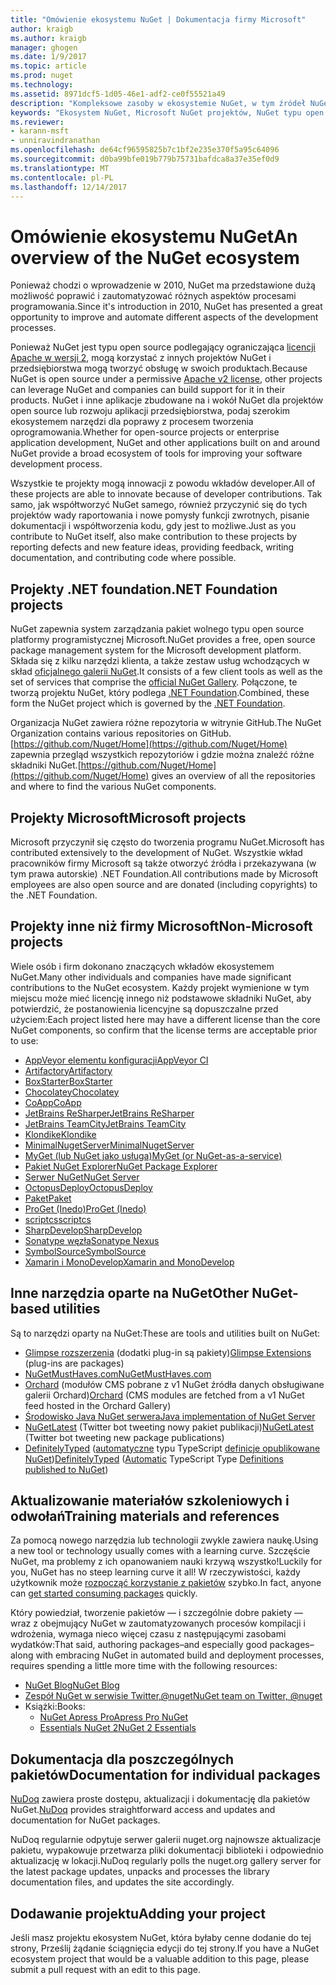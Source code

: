 ```yaml
---
title: "Omówienie ekosystemu NuGet | Dokumentacja firmy Microsoft"
author: kraigb
ms.author: kraigb
manager: ghogen
ms.date: 1/9/2017
ms.topic: article
ms.prod: nuget
ms.technology: 
ms.assetid: 8971dcf5-1d05-46e1-adf2-ce0f55521a49
description: "Kompleksowe zasoby w ekosystemie NuGet, w tym źródeł NuGet, Microsoft NuGet projektów, narzędzia i materiałów szkoleniowych."
keywords: "Ekosystem NuGet, Microsoft NuGet projektów, NuGet typu open source, narzędzia NuGet, materiałów szkoleniowych NuGet"
ms.reviewer:
- karann-msft
- unniravindranathan
ms.openlocfilehash: de64cf96595825b7c1bf2e235e370f5a95c64096
ms.sourcegitcommit: d0ba99bfe019b779b75731bafdca8a37e35ef0d9
ms.translationtype: MT
ms.contentlocale: pl-PL
ms.lasthandoff: 12/14/2017
---
```

# <a name="an-overview-of-the-nuget-ecosystem"></a><span data-ttu-id="3634b-104">Omówienie ekosystemu NuGet</span><span class="sxs-lookup"><span data-stu-id="3634b-104">An overview of the NuGet ecosystem</span></span>

<span data-ttu-id="3634b-105">Ponieważ chodzi o wprowadzenie w 2010, NuGet ma przedstawione dużą możliwość poprawić i zautomatyzować różnych aspektów procesami programowania.</span><span class="sxs-lookup"><span data-stu-id="3634b-105">Since it's introduction in 2010, NuGet has presented a great opportunity to improve and automate different aspects of the development processes.</span></span>

<span data-ttu-id="3634b-106">Ponieważ NuGet jest typu open source podlegający ograniczająca [licencji Apache w wersji 2](http://choosealicense.com/licenses/apache/), mogą korzystać z innych projektów NuGet i przedsiębiorstwa mogą tworzyć obsługę w swoich produktach.</span><span class="sxs-lookup"><span data-stu-id="3634b-106">Because NuGet is open source under a permissive [Apache v2 license](http://choosealicense.com/licenses/apache/), other projects can leverage NuGet and companies can build support for it in their products.</span></span> <span data-ttu-id="3634b-107">NuGet i inne aplikacje zbudowane na i wokół NuGet dla projektów open source lub rozwoju aplikacji przedsiębiorstwa, podaj szerokim ekosystemem narzędzi dla poprawy z procesem tworzenia oprogramowania.</span><span class="sxs-lookup"><span data-stu-id="3634b-107">Whether for open-source projects or enterprise application development, NuGet and other applications built on and around NuGet provide a broad ecosystem of tools for improving your software development process.</span></span>

<span data-ttu-id="3634b-108">Wszystkie te projekty mogą innowacji z powodu wkładów developer.</span><span class="sxs-lookup"><span data-stu-id="3634b-108">All of these projects are able to innovate because of developer contributions.</span></span> <span data-ttu-id="3634b-109">Tak samo, jak współtworzyć NuGet samego, również przyczynić się do tych projektów wady raportowania i nowe pomysły funkcji zwrotnych, pisanie dokumentacji i współtworzenia kodu, gdy jest to możliwe.</span><span class="sxs-lookup"><span data-stu-id="3634b-109">Just as you contribute to NuGet itself, also make contribution to these projects by reporting defects and new feature ideas, providing feedback, writing documentation, and contributing code where possible.</span></span>

## <a name="net-foundation-projects"></a><span data-ttu-id="3634b-110">Projekty .NET foundation</span><span class="sxs-lookup"><span data-stu-id="3634b-110">.NET Foundation projects</span></span>

<span data-ttu-id="3634b-111">NuGet zapewnia system zarządzania pakiet wolnego typu open source platformy programistycznej Microsoft.</span><span class="sxs-lookup"><span data-stu-id="3634b-111">NuGet provides a free, open source package management system for the Microsoft development platform.</span></span> <span data-ttu-id="3634b-112">Składa się z kilku narzędzi klienta, a także zestaw usług wchodzących w skład [oficjalnego galerii NuGet](http://www.nuget.org).</span><span class="sxs-lookup"><span data-stu-id="3634b-112">It consists of a few client tools as well as the set of services that comprise the [official NuGet Gallery](http://www.nuget.org).</span></span> <span data-ttu-id="3634b-113">Połączone, te tworzą projektu NuGet, który podlega [.NET Foundation](http://www.dotnetfoundation.org/).</span><span class="sxs-lookup"><span data-stu-id="3634b-113">Combined, these form the NuGet project which is governed by the [.NET Foundation](http://www.dotnetfoundation.org/).</span></span>

<span data-ttu-id="3634b-114">Organizacja NuGet zawiera różne repozytoria w witrynie GitHub.</span><span class="sxs-lookup"><span data-stu-id="3634b-114">The NuGet Organization contains various repositories on GitHub.</span></span> <span data-ttu-id="3634b-115">[https://github.com/Nuget/Home](https://github.com/Nuget/Home) zapewnia przegląd wszystkich repozytoriów i gdzie można znaleźć różne składniki NuGet.</span><span class="sxs-lookup"><span data-stu-id="3634b-115">[https://github.com/Nuget/Home](https://github.com/Nuget/Home) gives an overview of all the repositories and where to find the various NuGet components.</span></span>

## <a name="microsoft-projects"></a><span data-ttu-id="3634b-116">Projekty Microsoft</span><span class="sxs-lookup"><span data-stu-id="3634b-116">Microsoft projects</span></span>

<span data-ttu-id="3634b-117">Microsoft przyczynił się często do tworzenia programu NuGet.</span><span class="sxs-lookup"><span data-stu-id="3634b-117">Microsoft has contributed extensively to the development of NuGet.</span></span> <span data-ttu-id="3634b-118">Wszystkie wkład pracowników firmy Microsoft są także otworzyć źródła i przekazywana (w tym prawa autorskie) .NET Foundation.</span><span class="sxs-lookup"><span data-stu-id="3634b-118">All contributions made by Microsoft employees are also open source and are donated (including copyrights) to the .NET Foundation.</span></span>

## <a name="non-microsoft-projects"></a><span data-ttu-id="3634b-119">Projekty inne niż firmy Microsoft</span><span class="sxs-lookup"><span data-stu-id="3634b-119">Non-Microsoft projects</span></span>

<span data-ttu-id="3634b-120">Wiele osób i firm dokonano znaczących wkładów ekosystemem NuGet.</span><span class="sxs-lookup"><span data-stu-id="3634b-120">Many other individuals and companies have made significant contributions to the NuGet ecosystem.</span></span> <span data-ttu-id="3634b-121">Każdy projekt wymienione w tym miejscu może mieć licencję innego niż podstawowe składniki NuGet, aby potwierdzić, że postanowienia licencyjne są dopuszczalne przed użyciem:</span><span class="sxs-lookup"><span data-stu-id="3634b-121">Each project listed here may have a different license than the core NuGet components, so confirm that the license terms are acceptable prior to use:</span></span>

* [<span data-ttu-id="3634b-122">AppVeyor elementu konfiguracji</span><span class="sxs-lookup"><span data-stu-id="3634b-122">AppVeyor CI</span></span>](https://www.appveyor.com/)
* [<span data-ttu-id="3634b-123">Artifactory</span><span class="sxs-lookup"><span data-stu-id="3634b-123">Artifactory</span></span>](https://www.jfrog.com/artifactory/)
* [<span data-ttu-id="3634b-124">BoxStarter</span><span class="sxs-lookup"><span data-stu-id="3634b-124">BoxStarter</span></span>](http://boxstarter.org/)
* [<span data-ttu-id="3634b-125">Chocolatey</span><span class="sxs-lookup"><span data-stu-id="3634b-125">Chocolatey</span></span>](https://chocolatey.org/)
* [<span data-ttu-id="3634b-126">CoApp</span><span class="sxs-lookup"><span data-stu-id="3634b-126">CoApp</span></span>](http://coapp.org/)
* [<span data-ttu-id="3634b-127">JetBrains ReSharper</span><span class="sxs-lookup"><span data-stu-id="3634b-127">JetBrains ReSharper</span></span>](https://resharper-plugins.jetbrains.com/)
* [<span data-ttu-id="3634b-128">JetBrains TeamCity</span><span class="sxs-lookup"><span data-stu-id="3634b-128">JetBrains TeamCity</span></span>](https://www.jetbrains.com/teamcity/)
* [<span data-ttu-id="3634b-129">Klondike</span><span class="sxs-lookup"><span data-stu-id="3634b-129">Klondike</span></span>](https://github.com/themotleyfool/Klondike)
* [<span data-ttu-id="3634b-130">MinimalNugetServer</span><span class="sxs-lookup"><span data-stu-id="3634b-130">MinimalNugetServer</span></span>](https://github.com/TanukiSharp/MinimalNugetServer)
* [<span data-ttu-id="3634b-131">MyGet (lub NuGet jako usługa)</span><span class="sxs-lookup"><span data-stu-id="3634b-131">MyGet (or NuGet-as-a-service)</span></span>](http://www.myget.org/)
* [<span data-ttu-id="3634b-132">Pakiet NuGet Explorer</span><span class="sxs-lookup"><span data-stu-id="3634b-132">NuGet Package Explorer</span></span>](https://github.com/NuGetPackageExplorer/NuGetPackageExplorer)
* [<span data-ttu-id="3634b-133">Serwer NuGet</span><span class="sxs-lookup"><span data-stu-id="3634b-133">NuGet Server</span></span>](http://nugetserver.net/)
* [<span data-ttu-id="3634b-134">OctopusDeploy</span><span class="sxs-lookup"><span data-stu-id="3634b-134">OctopusDeploy</span></span>](https://octopus.com/)
* [<span data-ttu-id="3634b-135">Paket</span><span class="sxs-lookup"><span data-stu-id="3634b-135">Paket</span></span>](https://fsprojects.github.io/Paket/)
* [<span data-ttu-id="3634b-136">ProGet (Inedo)</span><span class="sxs-lookup"><span data-stu-id="3634b-136">ProGet (Inedo)</span></span>](http://inedo.com/proget)
* [<span data-ttu-id="3634b-137">scriptcs</span><span class="sxs-lookup"><span data-stu-id="3634b-137">scriptcs</span></span>](http://scriptcs.net/)
* [<span data-ttu-id="3634b-138">SharpDevelop</span><span class="sxs-lookup"><span data-stu-id="3634b-138">SharpDevelop</span></span>](http://community.sharpdevelop.net/blogs/mattward/archive/2011/01/23/NuGetSupportInSharpDevelop.aspx)
* [<span data-ttu-id="3634b-139">Sonatype węzła</span><span class="sxs-lookup"><span data-stu-id="3634b-139">Sonatype Nexus</span></span>](http://www.sonatype.com/nexus-repository-sonatype)
* [<span data-ttu-id="3634b-140">SymbolSource</span><span class="sxs-lookup"><span data-stu-id="3634b-140">SymbolSource</span></span>](http://www.symbolsource.org/Public)
* [<span data-ttu-id="3634b-141">Xamarin i MonoDevelop</span><span class="sxs-lookup"><span data-stu-id="3634b-141">Xamarin and MonoDevelop</span></span>](https://github.com/mrward/monodevelop-nuget-addin)


## <a name="other-nuget-based-utilities"></a><span data-ttu-id="3634b-142">Inne narzędzia oparte na NuGet</span><span class="sxs-lookup"><span data-stu-id="3634b-142">Other NuGet-based utilities</span></span>

<span data-ttu-id="3634b-143">Są to narzędzi oparty na NuGet:</span><span class="sxs-lookup"><span data-stu-id="3634b-143">These are tools and utilities built on NuGet:</span></span>

* <span data-ttu-id="3634b-144">[Glimpse rozszerzenia](http://getglimpse.com/Packages) (dodatki plug-in są pakiety)</span><span class="sxs-lookup"><span data-stu-id="3634b-144">[Glimpse Extensions](http://getglimpse.com/Packages) (plug-ins are packages)</span></span>
* [<span data-ttu-id="3634b-145">NuGetMustHaves.com</span><span class="sxs-lookup"><span data-stu-id="3634b-145">NuGetMustHaves.com</span></span>](http://nugetmusthaves.com/)
* <span data-ttu-id="3634b-146">[Orchard](http://www.orchardproject.net/) (modułów CMS pobrane z v1 NuGet źródła danych obsługiwane galerii Orchard)</span><span class="sxs-lookup"><span data-stu-id="3634b-146">[Orchard](http://www.orchardproject.net/) (CMS modules are fetched from a v1 NuGet feed hosted in the Orchard Gallery)</span></span>
* [<span data-ttu-id="3634b-147">Środowisko Java NuGet serwera</span><span class="sxs-lookup"><span data-stu-id="3634b-147">Java implementation of NuGet Server</span></span>](http://jonnyzzz.com/blog/2012/03/07/nuget-server-in-pure-java/)
* <span data-ttu-id="3634b-148">[NuGetLatest](https://twitter.com/NuGetLatest) (Twitter bot tweeting nowy pakiet publikacji)</span><span class="sxs-lookup"><span data-stu-id="3634b-148">[NuGetLatest](https://twitter.com/NuGetLatest) (Twitter bot tweeting new package publications)</span></span>
* <span data-ttu-id="3634b-149">[DefinitelyTyped](http://definitelytyped.org/) ([automatyczne](https://github.com/DefinitelyTyped/NugetAutomation/) typu TypeScript [definicje opublikowane NuGet](http://www.nuget.org/packages?q=DefinitelyTyped))</span><span class="sxs-lookup"><span data-stu-id="3634b-149">[DefinitelyTyped](http://definitelytyped.org/) ([Automatic](https://github.com/DefinitelyTyped/NugetAutomation/) TypeScript Type [Definitions published to NuGet](http://www.nuget.org/packages?q=DefinitelyTyped))</span></span>

## <a name="training-materials-and-references"></a><span data-ttu-id="3634b-150">Aktualizowanie materiałów szkoleniowych i odwołań</span><span class="sxs-lookup"><span data-stu-id="3634b-150">Training materials and references</span></span>

<span data-ttu-id="3634b-151">Za pomocą nowego narzędzia lub technologii zwykle zawiera naukę.</span><span class="sxs-lookup"><span data-stu-id="3634b-151">Using a new tool or technology usually comes with a learning curve.</span></span> <span data-ttu-id="3634b-152">Szczęście NuGet, ma problemy z ich opanowaniem nauki krzywą wszystko!</span><span class="sxs-lookup"><span data-stu-id="3634b-152">Luckily for you, NuGet has no steep learning curve it all!</span></span> <span data-ttu-id="3634b-153">W rzeczywistości, każdy użytkownik może [rozpocząć korzystanie z pakietów](../quickstart/use-a-package.md) szybko.</span><span class="sxs-lookup"><span data-stu-id="3634b-153">In fact, anyone can [get started consuming packages](../quickstart/use-a-package.md) quickly.</span></span>

<span data-ttu-id="3634b-154">Który powiedział, tworzenie pakietów — i szczególnie dobre pakiety — wraz z obejmujący NuGet w zautomatyzowanych procesów kompilacji i wdrożenia, wymaga nieco więcej czasu z następującymi zasobami wydatków:</span><span class="sxs-lookup"><span data-stu-id="3634b-154">That said, authoring packages–and especially good packages–along with  embracing NuGet in automated build and deployment processes, requires spending a little more time with the following resources:</span></span>

- [<span data-ttu-id="3634b-155">NuGet Blog</span><span class="sxs-lookup"><span data-stu-id="3634b-155">NuGet Blog</span></span>](http://blog.nuget.org/)
- [<span data-ttu-id="3634b-156">Zespół NuGet w serwisie Twitter,@nuget</span><span class="sxs-lookup"><span data-stu-id="3634b-156">NuGet team on Twitter, @nuget</span></span>](http://twitter.com/nuget)
- <span data-ttu-id="3634b-157">Książki:</span><span class="sxs-lookup"><span data-stu-id="3634b-157">Books:</span></span>
    * [<span data-ttu-id="3634b-158">NuGet Apress Pro</span><span class="sxs-lookup"><span data-stu-id="3634b-158">Apress Pro NuGet</span></span>](http://bit.ly/ProNuGet)
    * [<span data-ttu-id="3634b-159">Essentials NuGet 2</span><span class="sxs-lookup"><span data-stu-id="3634b-159">NuGet 2 Essentials</span></span>](http://www.amazon.com/NuGet-2-Essentials-Damir-Arh-ebook/dp/B00GTQD5M4)

## <a name="documentation-for-individual-packages"></a><span data-ttu-id="3634b-160">Dokumentacja dla poszczególnych pakietów</span><span class="sxs-lookup"><span data-stu-id="3634b-160">Documentation for individual packages</span></span>

<span data-ttu-id="3634b-161">[NuDoq](http://nudoq.org) zawiera proste dostępu, aktualizacji i dokumentację dla pakietów NuGet.</span><span class="sxs-lookup"><span data-stu-id="3634b-161">[NuDoq](http://nudoq.org) provides straightforward access and updates and documentation for NuGet packages.</span></span>

<span data-ttu-id="3634b-162">NuDoq regularnie odpytuje serwer galerii nuget.org najnowsze aktualizacje pakietu, wypakowuje przetwarza pliki dokumentacji biblioteki i odpowiednio aktualizację w lokacji.</span><span class="sxs-lookup"><span data-stu-id="3634b-162">NuDoq regularly polls the nuget.org gallery server for the latest package updates, unpacks and processes the library documentation files, and updates the site accordingly.</span></span>

## <a name="adding-your-project"></a><span data-ttu-id="3634b-163">Dodawanie projektu</span><span class="sxs-lookup"><span data-stu-id="3634b-163">Adding your project</span></span>

<span data-ttu-id="3634b-164">Jeśli masz projektu ekosystem NuGet, która byłaby cenne dodanie do tej strony, Prześlij żądanie ściągnięcia edycji do tej strony.</span><span class="sxs-lookup"><span data-stu-id="3634b-164">If you have a NuGet ecosystem project that would be a valuable addition to this page, please  submit a pull request with an edit to this page.</span></span>
